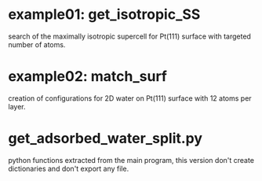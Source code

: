 # example01: get_isotropic_SS

search of the maximally isotropic supercell for Pt(111) surface with targeted number of atoms.

# example02: match_surf

creation of configurations for 2D water on Pt(111) surface with 12 atoms per layer.

# get_adsorbed_water_split.py

python functions extracted from the main program, this version don't create dictionaries and don't export any file.
